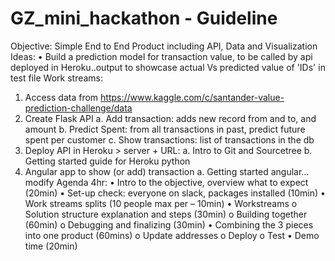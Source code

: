 # GZ_mini_hackathon - Guideline
Objective: Simple End to End Product including API, Data and Visualization
Ideas:
• Build a prediction model for transaction value, to be called by api deployed in Heroku..output to showcase actual Vs predicted value of 'IDs' in test file
Work streams:
1.  Access data from https://www.kaggle.com/c/santander-value-prediction-challenge/data
2.  Create Flask API
 a.  Add transaction:  adds new record from and to, and amount
 b.  Predict Spent: from all transactions in past, predict future spent per customer
 c.  Show transactions: list of transactions in the db
3.  Deploy API in Heroku > server + URL:
 a.  Intro to Git and Sourcetree
 b.  Getting started guide for Heroku python
4.  Angular app to show (or add) transaction
 a.  Getting started angular…modify
Agenda 4hr:
• Intro to the objective, overview what to expect (20min)
• Set-up check: everyone on slack, packages installed (10min)
• Work streams splits (10 people max per – 10min)
• Workstreams
o   Solution structure explanation and steps (30min)
o   Building together (60min)
o   Debugging and finalizing (30min)
• Combining the 3 pieces into one product (60mins)
o   Update addresses
o   Deploy
o   Test
• Demo time (20min)


